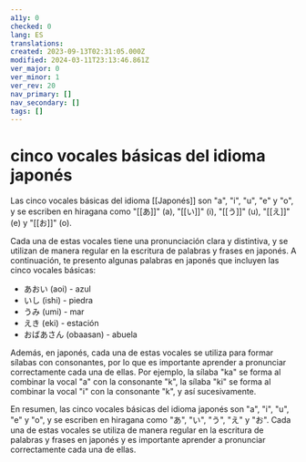 ```yaml
---
a11y: 0
checked: 0
lang: ES
translations: 
created: 2023-09-13T02:31:05.000Z
modified: 2024-03-11T23:13:46.861Z
ver_major: 0
ver_minor: 1
ver_rev: 20
nav_primary: []
nav_secondary: []
tags: []
---
```

# cinco vocales básicas del idioma japonés

Las cinco vocales básicas del idioma [[Japonés]] son "a", "i", "u", "e" y "o", y se escriben en hiragana como "[[あ]]" (a), "[[い]]" (i), "[[う]]" (u), "[[え]]" (e) y "[[お]]" (o).

Cada una de estas vocales tiene una pronunciación clara y distintiva, y se utilizan de manera regular en la escritura de palabras y frases en japonés. A continuación, te presento algunas palabras en japonés que incluyen las cinco vocales básicas:

-   あおい (aoi) - azul
-   いし (ishi) - piedra
-   うみ (umi) - mar
-   えき (eki) - estación
-   おばあさん (obaasan) - abuela

Además, en japonés, cada una de estas vocales se utiliza para formar sílabas con consonantes, por lo que es importante aprender a pronunciar correctamente cada una de ellas. Por ejemplo, la sílaba "ka" se forma al combinar la vocal "a" con la consonante "k", la sílaba "ki" se forma al combinar la vocal "i" con la consonante "k", y así sucesivamente.

En resumen, las cinco vocales básicas del idioma japonés son "a", "i", "u", "e" y "o", y se escriben en hiragana como "あ", "い", "う", "え" y "お". Cada una de estas vocales se utiliza de manera regular en la escritura de palabras y frases en japonés y es importante aprender a pronunciar correctamente cada una de ellas.